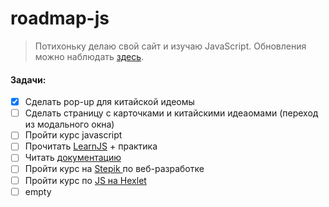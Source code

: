 # roadmap-js

> Потихоньку делаю свой сайт и изучаю JavaScript. Обновления можно наблюдать [здесь](https://youjintyan.github.io/roadmap-js/).

#### Задачи:

* [X]  Сделать pop-up для китайской идеомы
* [ ]  Сделать страницу с карточками и китайскими идеаомами (переход из модального окна)
* [ ]  Пройти курс javascript
* [ ]  Прочитать [LearnJS](https://learn.javascript.ru/) + практика
* [ ]  Читать [документацию](https://learn.javascript.ru/)
* [ ]  Пройти курс на [Stepik ](https://stepik.org/course/38218/promo) по веб-разработке
* [ ]  Пройти курс по [JS на Hexlet](https://ru.hexlet.io/courses/js-basics)
* [ ]  empty
